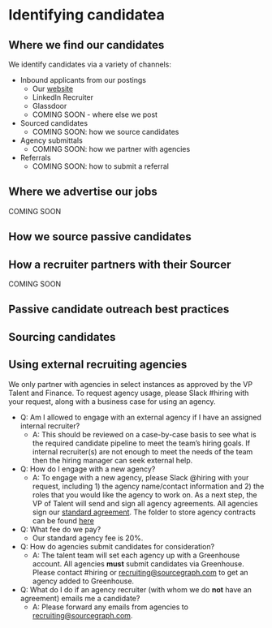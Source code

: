 # Identifying candidatea

## Where we find our candidates
We identify candidates via a variety of channels:

- Inbound applicants from our postings
  - Our [website](https://about.sourcegraph.com/jobs/)
  - LinkedIn Recruiter
  - Glassdoor
  - COMING SOON - where else we post
- Sourced candidates
  -  COMING SOON: how we source candidates
- Agency submittals
  -  COMING SOON: how we partner with agencies
- Referrals
  - COMING SOON: how to submit a referral  

## Where we advertise our jobs
COMING SOON

## How we source passive candidates 

## How a recruiter partners with their Sourcer
COMING SOON

## Passive candidate outreach best practices 

## Sourcing candidates

## Using external recruiting agencies

We only partner with agencies in select instances as approved by the VP Talent and Finance. To request agency usage, please Slack #hiring with your request, along with a business case for using an agency.

- Q: Am I allowed to engage with an external agency if I have an assigned internal recruiter?
  - A: This should be reviewed on a case-by-case basis to see what is the required candidate pipeline to meet the team’s hiring goals. If internal recruiter(s) are not enough to meet the needs of the team then the hiring manager can seek external help.
- Q: How do I engage with a new agency?
  - A: To engage with a new agency, please Slack @hiring with your request, including 1) the agency name/contact information and 2) the roles that you would like the agency to work on. As a next step, the VP of Talent will send and sign all agency agreements. All agencies sign our [standard agreement](https://docs.google.com/document/d/1IU_eWoZxEGQS8RRcjuUPfVD-byWScn5bsZE3e3oFZQ0/edit). The folder to store agency contracts can be found [here](https://drive.google.com/drive/u/0/folders/1aEtbTvcQF7hfd3mHH0JMgBhlFLYL4piq)
- Q: What fee do we pay?
  - Our standard agency fee is 20%.
- Q: How do agencies submit candidates for consideration?
  - A: The talent team will set each agency up with a Greenhouse account. All agencies **must** submit candidates via Greenhouse. Please contact #hiring or recruiting@sourcegraph.com to get an agency added to Greenhouse.
- Q: What do I do if an agency recruiter (with whom we do **not** have an agreement) emails me a candidate?
  - A: Please forward any emails from agencies to recruiting@sourcegraph.com.
